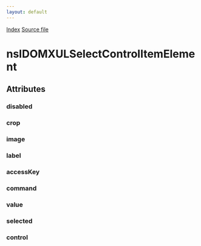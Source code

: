 ```yaml
---
layout: default
---
```

<div id='links'><a href="../index.html">Index</a>
<a href="http://dxr.mozilla.org/mozilla-central/source/dom/interfaces/xul/nsIDOMXULSelectCntrlItemEl.idl">Source file</a>
</div>

# nsIDOMXULSelectControlItemElement #

## Attributes ##

### disabled ###

### crop ###

### image ###

### label ###

### accessKey ###

### command ###

### value ###

### selected ###

### control ###
